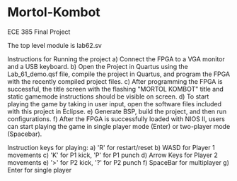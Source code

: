 # Mortol-Kombot
ECE 385 Final Project

The top level module is lab62.sv

Instructions for Running the project
a) Connect the FPGA to a VGA monitor and a USB keyboard.
b) Open the Project in Quartus using the Lab_61_demo.qsf file, compile the project in Quartus, and program the FPGA with the recently compiled project files.
c) After programming the FPGA is successful, the title screen with the flashing "MORTOL KOMBOT" title and static gamemode instructions should be visible on screen.
d) To start playing the game by taking in user input, open the software files included with this project in Eclipse.
e) Generate BSP, build the project, and then run configurations.
f) After the FPGA is successfully loaded with NIOS II, users can start playing the game in single player mode (Enter) or two-player mode (Spacebar).

Instruction keys for playing:
a) 'R' for restart/reset
b) WASD for Player 1 movements
c) 'K' for P1 kick, 'P' for P1 punch
d) Arrow Keys for Player 2 movements
e) '>' for P2 kick, '?' for P2 punch 
f) SpaceBar for multiplayer
g) Enter for single player
